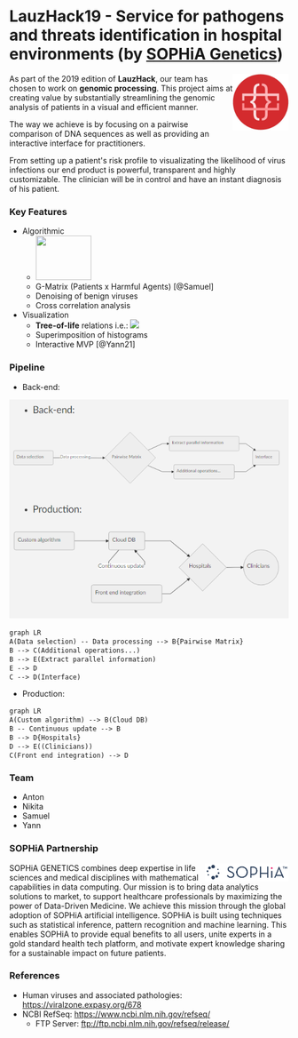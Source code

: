 # LauzHack19 - Service for pathogens and threats identification in hospital environments (by [SOPHiA Genetics](https://www.sophiagenetics.com/home.html))

<img src="img/lauzhack.jpg" href="https://lauzhack.com/" width='20%' align='right'>

As part of the 2019 edition of **LauzHack**, our team has chosen to work on **genomic processing**. This project aims at creating value by substantially streamlining the genomic analysis of patients in a visual and efficient manner.

The way we achieve is by focusing on a pairwise comparison of DNA sequences as well as providing an interactive interface for practitioners.

From setting up a patient's risk profile to visualizating the likelihood of virus infections our end product is powerful, transparent and highly customizable. The clinician will be in control and have an instant diagnosis of his patient.

### Key Features

* Algorithmic
	* <img src="https://biopython.org/assets/images/biopython_logo_s.png" width="100" height="80" />
    * G-Matrix (Patients x Harmful Agents) [@Samuel]
	* Denoising of benign viruses
	* Cross correlation analysis
* Visualization
	* **Tree-of-life** relations
	i.e.: <img src="https://cbsnews1.cbsistatic.com/hub/i/2015/09/21/5816af3f-b563-433f-871c-eb1dabeea491/9efe7bb53aec2efc91071bf1841074b4/tree-of-life-fig1620w.jpg" width="20%"/>
	* Superimposition of histograms
	* Interactive MVP [@Yann21]

### Pipeline
* Back-end:

![Flowchart](img/flowchart.png)

```mermaid
graph LR
A(Data selection) -- Data processing --> B{Pairwise Matrix}
B --> C(Additional operations...)
B --> E(Extract parallel information)
E --> D
C --> D(Interface)
```

* Production:
```mermaid
graph LR
A(Custom algorithm) --> B(Cloud DB)
B -- Continuous update --> B
B --> D{Hospitals}
D --> E((Clinicians))
C(Front end integration) --> D
```

### Team

* Anton
* Nikita
* Samuel
* Yann

### SOPHiA Partnership

<img src="img/sophia.png" href="https://lauzhack.com/" width='30%' align='right'>

SOPHiA GENETICS combines deep expertise in life sciences and medical disciplines with mathematical capabilities in data computing. Our mission is to bring data analytics solutions to market, to support healthcare professionals by maximizing the power of Data-Driven Medicine. We achieve this mission through the global adoption of SOPHiA artificial intelligence. SOPHiA is built using techniques such as statistical inference, pattern recognition and machine learning. This enables SOPHiA to provide equal benefits to all users, unite experts in a gold standard health tech platform, and motivate expert knowledge sharing for a sustainable impact on future patients.

### References

* Human viruses and associated pathologies: https://viralzone.expasy.org/678
* NCBI RefSeq: https://www.ncbi.nlm.nih.gov/refseq/
  - FTP Server: ftp://ftp.ncbi.nlm.nih.gov/refseq/release/
